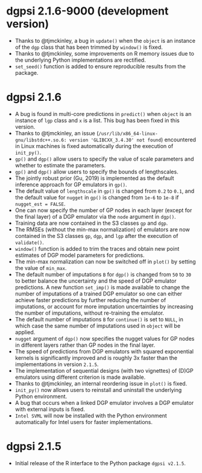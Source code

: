 # dgpsi 2.1.6-9000 (development version)

- Thanks to @tjmckinley, a bug in `update()` when the `object` is an instance of the `dgp` class that has been trimmed by `window()` is fixed.
- Thanks to @tjmckinley, some improvements on R memory issues due to the underlying Python implementations are rectified.
- `set_seed()` function is added to ensure reproducible results from the package.

# dgpsi 2.1.6

- A bug is found in multi-core predictions in `predict()` when `object` is an instance of `lgp` class and `x` is a list. This bug has been fixed in this version.  
- Thanks to @tjmckinley, an issue (`/usr/lib/x86_64-linux-gnu/libstdc++.so.6: version 'GLIBCXX_3.4.30' not found`) encountered in Linux machines is fixed automatically during the execution of `init_py()`.
- `gp()` and `dgp()` allow users to specify the value of scale parameters and whether to estimate the parameters.
- `gp()` and `dgp()` allow users to specify the bounds of lengthscales.
- The jointly robust prior (Gu, 2019) is implemented as the default inference approach for GP emulators in `gp()`.
- The default value of `lengthscale` in `gp()` is changed from `0.2` to `0.1`, and the default value for `nugget` in `gp()` is changed from `1e-6` to `1e-8` if `nugget_est = FALSE`.
- One can now specify the number of GP nodes in each layer (except for the final layer) of a DGP emulator via the `node` argument in `dgp()`.
- Training data are now contained in the S3 classes `gp` and `dgp`.
- The RMSEs (without the min-max normalization) of emulators are now contained in the S3 classes `gp`, `dgp`, and `lgp` after the execution of `validate()`.
- `window()` function is added to trim the traces and obtain new point estimates of DGP model parameters for predictions.
- The min-max normalization can now be switched off in `plot()` by setting the value of `min_max`.
- The default number of imputations `B` for `dgp()` is changed from `50` to `30` to better balance the uncertainty and the speed of DGP emulator predictions. A new function `set_imp()` is made available to change the number of imputations of a trained DGP emulator so one can either achieve faster predictions by further reducing the number of imputations, or account for more imputation uncertainties by increasing the number of imputations, without re-training the emulator.
- The default number of imputations `B` for `continue()` is set to `NULL`, in which case the same number of imputations used in `object` will be applied.
- `nugget` argument of `dgp()` now specifies the nugget values for GP nodes in different layers rather than GP nodes in the final layer.
- The speed of predictions from DGP emulators with squared exponential kernels is significantly improved and is roughly 3x faster than the implementations in version `2.1.5`. 
- The implementation of sequential designs (with two vignettes) of (D)GP emulators using different criterion is made available.
- Thanks to @tjmckinley, an internal reordering issue in `plot()` is fixed.
- `init_py()` now allows users to reinstall and uninstall the underlying Python environment.
- A bug that occurs when a linked DGP emulator involves a DGP emulator with external inputs is fixed.
- `Intel SVML` will now be installed with the Python environment automatically for Intel users for faster implementations.

# dgpsi 2.1.5

- Initial release of the R interface to the Python package `dgpsi v2.1.5`.
